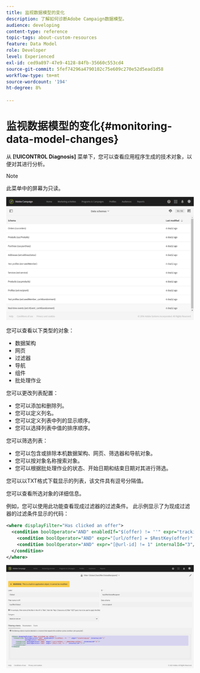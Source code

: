 ```yaml
---
title: 监视数据模型的变化
description: 了解如何诊断Adobe Campaign数据模型。
audience: developing
content-type: reference
topic-tags: about-custom-resources
feature: Data Model
role: Developer
level: Experienced
exl-id: ced9a897-47e9-4128-84fb-35660c553cd4
source-git-commit: 5fef74296a4790102c75e609c270e52d5ead1d58
workflow-type: tm+mt
source-wordcount: '194'
ht-degree: 8%

---
```


# 监视数据模型的变化{#monitoring-data-model-changes}

从 **[!UICONTROL Diagnosis]** 菜单下，您可以查看应用程序生成的技术对象，以便对其进行分析。

>[!NOTE]
>
>此菜单中的屏幕为只读。

![](assets/diagnostic.png)

您可以查看以下类型的对象：

* 数据架构
* 网页
* 过滤器
* 导航
* 组件
* 批处理作业

您可以更改列表配置：

* 您可以添加和删除列。
* 您可以定义列名。
* 您可以定义列表中列的显示顺序。
* 您可以选择列表中值的排序顺序。

您可以筛选列表：

* 您可以包含或排除本机数据架构、网页、筛选器和导航对象。
* 您可以按对象名称搜索对象。
* 您可以根据批处理作业的状态、开始日期和结束日期对其进行筛选。

您可以以TXT格式下载显示的列表，该文件具有逗号分隔值。

您可以查看所选对象的详细信息。

例如，您可以使用此功能查看现成过滤器的过滤条件。 此示例显示了为现成过滤器的过滤条件显示的代码：

```xml
<where displayFilter="Has clicked an offer">
  <condition boolOperator="AND" enabledIf="$(offer) != ''" expr="trackingLog" internalId="1" setOperator="EXISTS">
    <condition boolOperator="AND" expr="[url/offer] = $RestKey(offer)" internalId="2"/>
    <condition boolOperator="AND" expr="[@url-id] != 1" internalId="3"/>
  </condition>
</where>
```

![](assets/diagnosis_filter_criteria.png)